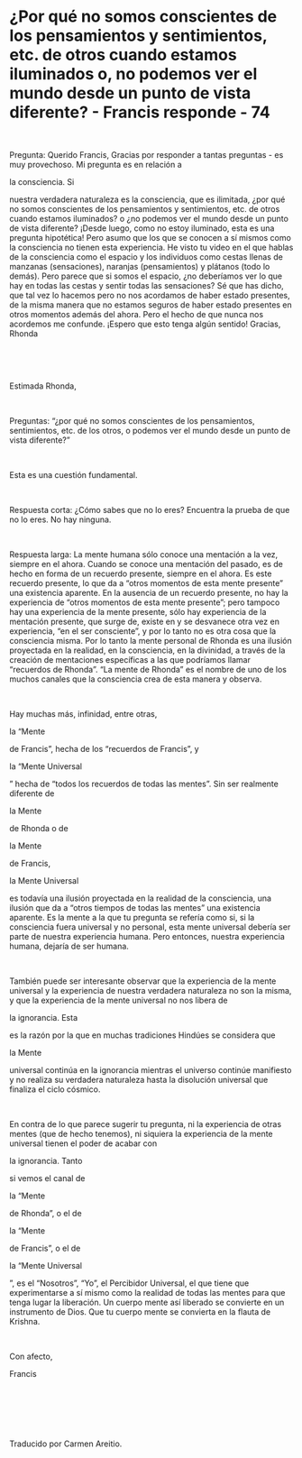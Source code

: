 # ¿Por qué no somos conscientes de los pensamientos y sentimientos, etc. de otros cuando estamos iluminados o, no podemos ver el mundo desde un punto de vista diferente? - Francis responde - 74



&nbsp;





Pregunta: Querido Francis, Gracias por responder a tantas preguntas - es muy provechoso. Mi pregunta es en relaci&oacute;n a 





la consciencia. Si





 nuestra verdadera naturaleza es la consciencia, que es ilimitada, &iquest;por qu&eacute; no somos conscientes de los pensamientos y sentimientos, etc. de otros cuando estamos iluminados? o &iquest;no podemos ver el mundo desde un punto de vista diferente? &iexcl;Desde luego, como no estoy iluminado, esta es una pregunta hipot&eacute;tica! Pero asumo que los que se conocen a s&iacute; mismos como la consciencia no tienen esta experiencia. He visto tu video en el que hablas de la consciencia como el espacio y los individuos como cestas llenas de manzanas (sensaciones), naranjas (pensamientos) y pl&aacute;tanos (todo lo dem&aacute;s). Pero parece que si somos el espacio, &iquest;no deber&iacute;amos ver lo que hay en todas las cestas y sentir todas las sensaciones? S&eacute; que has dicho, que tal vez lo hacemos pero no nos acordamos de haber estado presentes, de la misma manera que no estamos seguros de haber estado presentes en otros momentos adem&aacute;s del ahora. Pero el hecho de que nunca nos acordemos me confunde. &iexcl;Espero que esto tenga alg&uacute;n sentido! Gracias, Rhonda






&nbsp;







&nbsp;






Estimada Rhonda,






&nbsp;






Preguntas: &ldquo;&iquest;por qu&eacute; no somos conscientes de los pensamientos, sentimientos, etc. de los otros, o podemos ver el mundo desde un punto de vista diferente?&rdquo;






&nbsp;






Esta es una cuesti&oacute;n fundamental.






&nbsp;






Respuesta corta: &iquest;C&oacute;mo sabes que no lo eres? Encuentra la prueba de que no lo eres. No hay ninguna. 






&nbsp;






Respuesta larga: La mente humana s&oacute;lo conoce una mentaci&oacute;n a la vez, siempre en el ahora. Cuando se conoce una mentaci&oacute;n del pasado, es de hecho en forma de un recuerdo presente, siempre en el ahora. Es este recuerdo presente, lo que da a &ldquo;otros momentos de esta mente presente&rdquo; una existencia aparente. En la ausencia de un recuerdo presente, no hay la experiencia de &ldquo;otros momentos de esta mente presente&rdquo;; pero tampoco hay una experiencia de la mente presente, s&oacute;lo hay experiencia de la mentaci&oacute;n presente, que surge de, existe en y se desvanece otra vez en experiencia, &ldquo;en el ser consciente&rdquo;, y por lo tanto no es otra cosa que la consciencia misma. Por lo tanto la mente personal de Rhonda es una ilusi&oacute;n proyectada en la realidad, en la consciencia, en la divinidad, a trav&eacute;s de la creaci&oacute;n de mentaciones espec&iacute;ficas a las que podr&iacute;amos llamar &ldquo;recuerdos de Rhonda&rdquo;. &ldquo;La mente de Rhonda&rdquo; es el nombre de uno de los muchos canales que la consciencia crea de esta manera y observa. 






&nbsp;






Hay muchas m&aacute;s, infinidad, entre otras, 





la &ldquo;Mente




 de Francis&rdquo;, hecha de los &ldquo;recuerdos de Francis&rdquo;, y 




la &ldquo;Mente Universal




&rdquo; hecha de &ldquo;todos los recuerdos de todas las mentes&rdquo;. Sin ser realmente diferente de 




la Mente




 de Rhonda o de 




la Mente




 de Francis, 




la Mente Universal





 es todav&iacute;a una ilusi&oacute;n proyectada en la realidad de la consciencia, una ilusi&oacute;n que da a &ldquo;otros tiempos de todas las mentes&rdquo; una existencia aparente. Es la mente a la que tu pregunta se refer&iacute;a como si, si la consciencia fuera universal y no personal, esta mente universal deber&iacute;a ser parte de nuestra experiencia humana. Pero entonces, nuestra experiencia humana, dejar&iacute;a de ser humana. 






&nbsp;






Tambi&eacute;n puede ser interesante observar que la experiencia de la mente universal y la experiencia de nuestra verdadera naturaleza no son la misma, y que la experiencia de la mente universal no nos libera de 





la ignorancia. Esta




 es la raz&oacute;n por la que en muchas tradiciones Hind&uacute;es se considera que 




la Mente





 universal contin&uacute;a en la ignorancia mientras el universo contin&uacute;e manifiesto y no realiza su verdadera naturaleza hasta la disoluci&oacute;n universal que finaliza el ciclo c&oacute;smico. 






&nbsp;






En contra de lo que parece sugerir tu pregunta, ni la experiencia de otras mentes (que de hecho tenemos), ni siquiera la experiencia de la mente universal tienen el poder de acabar con 





la ignorancia. Tanto




 si vemos el canal de 




la &ldquo;Mente




 de Rhonda&rdquo;, o el de 




la &ldquo;Mente




 de Francis&rdquo;, o el de 




la &ldquo;Mente Universal





&rdquo;, es el &ldquo;Nosotros&rdquo;, &ldquo;Yo&rdquo;, el Percibidor Universal, el que tiene que experimentarse a s&iacute; mismo como la realidad de todas las mentes para que tenga lugar la liberaci&oacute;n. Un cuerpo mente as&iacute; liberado se convierte en un instrumento de Dios. Que tu cuerpo mente se convierta en la flauta de Krishna. 






&nbsp;






Con afecto, 





Francis






&nbsp;







&nbsp;







&nbsp;






Traducido por Carmen Areitio.







